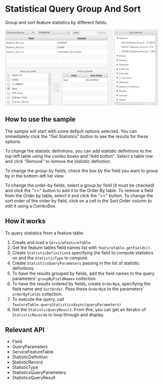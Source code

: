 # Statistical Query Group And Sort

Group and sort feature statistics by different fields.

![](StatisticalQueryGroupAndSort.png)

## How to use the sample

The sample will start with some default options selected. You can immediately click the "Get Statistics" button to see the results for these options.

To change the statistic definitions, you can add statistic definitions to the top-left table using the combo boxes and "Add button". Select a table row and click "Remove" to remove the statistic definition.

To change the group-by fields, check the box by the field you want to group by in the bottom-left list view.

To change the order-by fields, select a group by field (it must be checked) and click the ">>" button to add it to the Order By table. To remove a field from the Order by table, select it and click the "<<" button. To change the sort order of the order-by field, click on a cell in the Sort Order column to edit it using a ComboBox.

## How it works

To query statistics from a feature table:

1.  Create and load a `ServiceFeatureTable`.
2.  Get the feature tables field names list with `featureTable.getFields()`.
3.  Create `StatisticDefinition`s specifying the field to compute statistics on and the `StatisticType` to compute.
4.  Create `StatisticsQueryParameters` passing in the list of statistic definitions.
5.  To have the results grouped by fields, add the field names to the query parameters' `groupByFieldNames` collection.
6.  To have the results ordered by fields, create `OrderBy`s, specifying the field name and `SortOrder`. Pass these `OrderBy`s to the parameters' `orderByFields` collection.
7.  To execute the query, call `featureTable.queryStatisticsAsync(queryParameters)`
8.  Get the `StatisticQueryResult`. From this, you can get an iterator of `StatisticRecord`s to loop through and display.

 ## Relevant API

*   Field
*   QueryParameters
*   ServiceFeatureTable
*   StatisticDefinition
*   StatisticRecord
*   StatisticType
*   StatisticsQueryParameters
*   StatisticsQueryResult

